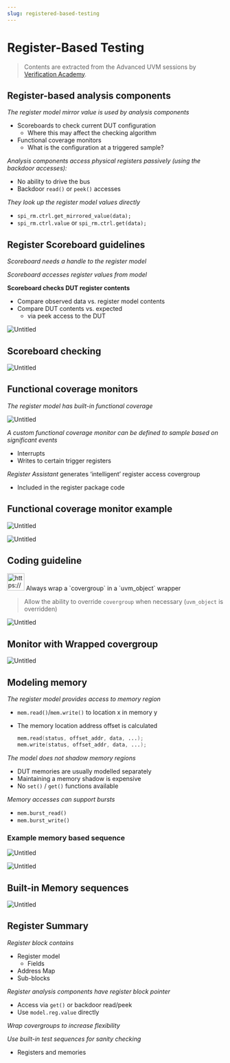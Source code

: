 ```yaml
---
slug: registered-based-testing
---
```


# Register-Based Testing

> Contents are extracted from the Advanced UVM sessions by [Verification Academy](https://verificationacademy.com/).

## Register-based analysis components

*The register model mirror value is used by analysis components*

- Scoreboards to check current DUT configuration
    - Where this may affect the checking algorithm
- Functional coverage monitors
    - What is the configuration at a triggered sample?

*Analysis components access physical registers passively (using the backdoor accesses):*

- No ability to drive the bus
- Backdoor `read()` or `peek()` accesses

*They look up the register model values directly*

- `spi_rm.ctrl.get_mirrored_value(data);`
- `spi_rm.ctrl.value` or `spi_rm.ctrl.get(data);`

## Register Scoreboard guidelines

*Scoreboard needs a handle to the register model*

*Scoreboard accesses register values from model*

**Scoreboard checks DUT register contents**

- Compare observed data vs. register model contents
- Compare DUT contents vs. expected
    - via peek access to the DUT

![Untitled](Register-Based%20Testing%206b6f30db4dc44a938eee977c6ce11452/Untitled.png)

## Scoreboard checking

![Untitled](Register-Based%20Testing%206b6f30db4dc44a938eee977c6ce11452/Untitled%201.png)

## Functional coverage monitors

*The register model has built-in functional coverage*

![Untitled](Register-Based%20Testing%206b6f30db4dc44a938eee977c6ce11452/Untitled%202.png)

*A custom functional coverage monitor can be defined to sample based on significant events*

- Interrupts
- Writes to certain trigger registers

*Register Assistant* generates ‘intelligent’ register access covergroup

- Included in the register package code

## Functional coverage monitor example

![Untitled](Register-Based%20Testing%206b6f30db4dc44a938eee977c6ce11452/Untitled%203.png)

![Untitled](Register-Based%20Testing%206b6f30db4dc44a938eee977c6ce11452/Untitled%204.png)

## Coding guideline

<aside>
<img src="https://www.notion.so/icons/info-alternate_green.svg" alt="https://www.notion.so/icons/info-alternate_green.svg" width="40px" /> Always wrap a `covergroup` in a `uvm_object` wrapper

</aside>

> Allow the ability to override `covergroup` when necessary (`uvm_object` is overridden)
> 

![Untitled](Register-Based%20Testing%206b6f30db4dc44a938eee977c6ce11452/Untitled%205.png)

## Monitor with Wrapped covergroup

![Untitled](Register-Based%20Testing%206b6f30db4dc44a938eee977c6ce11452/Untitled%206.png)

## Modeling memory

*The register model provides access to memory region*

- `mem.read()`/`mem.write()` to location x in memory y
- The memory location address offset is calculated
    
    ```verilog
    mem.read(status, offset_addr, data, ...);
    mem.write(status, offset_addr, data, ...);
    ```
    

*The model does not shadow memory regions*

- DUT memories are usually modelled separately
- Maintaining a memory shadow is expensive
- No `set()` / `get()` functions available

*Memory accesses can support bursts*

- `mem.burst_read()`
- `mem.burst_write()`

### Example memory based sequence

![Untitled](Register-Based%20Testing%206b6f30db4dc44a938eee977c6ce11452/Untitled%207.png)

![Untitled](Register-Based%20Testing%206b6f30db4dc44a938eee977c6ce11452/Untitled%208.png)

## Built-in Memory sequences

![Untitled](Register-Based%20Testing%206b6f30db4dc44a938eee977c6ce11452/Untitled%209.png)

## Register Summary

*Register block contains*

- Register model
    - Fields
- Address Map
- Sub-blocks

*Register analysis components have register block pointer*

- Access via `get()` or backdoor read/peek
- Use `model.reg.value` directly

*Wrap covergroups to increase flexibility*

*Use built-in test sequences for sanity checking*

- Registers and memories